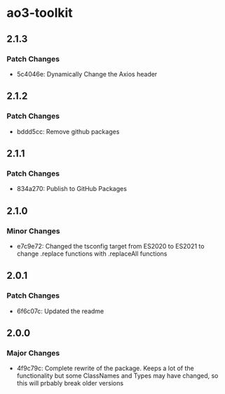 # ao3-toolkit

## 2.1.3

### Patch Changes

- 5c4046e: Dynamically Change the Axios header

## 2.1.2

### Patch Changes

- bddd5cc: Remove github packages

## 2.1.1

### Patch Changes

- 834a270: Publish to GitHub Packages

## 2.1.0

### Minor Changes

- e7c9e72: Changed the tsconfig target from ES2020 to ES2021 to change .replace functions with .replaceAll functions

## 2.0.1

### Patch Changes

- 6f6c07c: Updated the readme

## 2.0.0

### Major Changes

- 4f9c79c: Complete rewrite of the package. Keeps a lot of the functionality but some ClassNames and Types may have changed, so this will prbably break older versions
